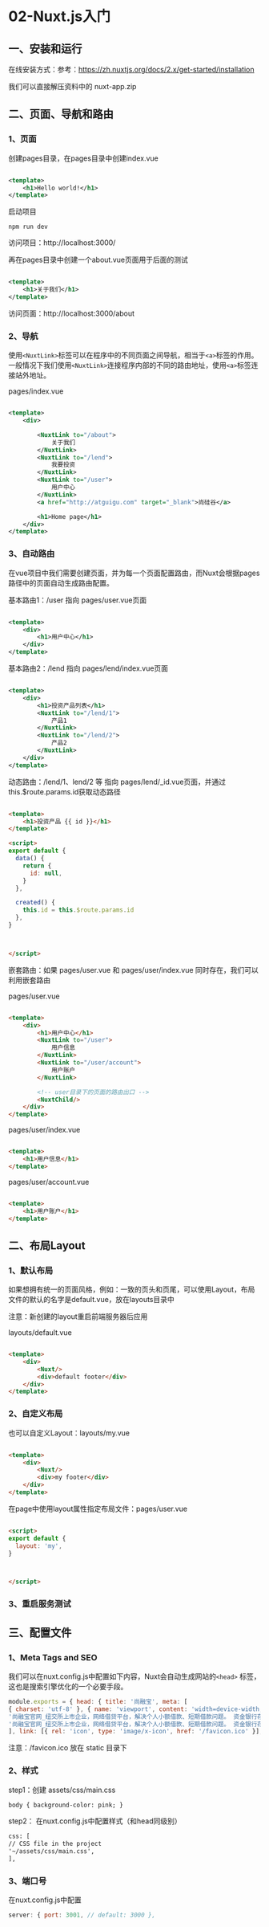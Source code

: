 # 02-Nuxt.js入门

## 一、安装和运行

在线安装方式：参考：https://zh.nuxtjs.org/docs/2.x/get-started/installation

我们可以直接解压资料中的 nuxt-app.zip

## 二、页面、导航和路由

### 1、页面

创建pages目录，在pages目录中创建index.vue

```xml

<template>
    <h1>Hello world!</h1>
</template>
```

启动项目

```shell
npm run dev
```

访问项目：http://localhost:3000/

再在pages目录中创建一个about.vue页面用于后面的测试

```xml

<template>
    <h1>关于我们</h1>
</template>
```

访问页面：http://localhost:3000/about

### 2、导航

使用`<NuxtLink>`标签可以在程序中的不同页面之间导航，相当于`<a>`标签的作用。一般情况下我们使用`<NuxtLink>`连接程序内部的不同的路由地址，使用`<a>`标签连接站外地址。

pages/index.vue

```xml

<template>
    <div>

        <NuxtLink to="/about">
            关于我们
        </NuxtLink>
        <NuxtLink to="/lend">
            我要投资
        </NuxtLink>
        <NuxtLink to="/user">
            用户中心
        </NuxtLink>
        <a href="http://atguigu.com" target="_blank">尚硅谷</a>

        <h1>Home page</h1>
    </div>
</template>
```

### 3、自动路由

在vue项目中我们需要创建页面，并为每一个页面配置路由，而Nuxt会根据pages路径中的页面自动生成路由配置。

基本路由1：/user 指向 pages/user.vue页面

```xml

<template>
    <div>
        <h1>用户中心</h1>
    </div>
</template>
```

基本路由2：/lend 指向 pages/lend/index.vue页面

```xml

<template>
    <div>
        <h1>投资产品列表</h1>
        <NuxtLink to="/lend/1">
            产品1
        </NuxtLink>
        <NuxtLink to="/lend/2">
            产品2
        </NuxtLink>
    </div>
</template>
```

动态路由：/lend/1、lend/2 等 指向 pages/lend/_id.vue页面，并通过this.$route.params.id获取动态路径

```html

<template>
    <h1>投资产品 {{ id }}</h1>
</template>

<script>
export default {
  data() {
    return {
      id: null,
    }
  },

  created() {
    this.id = this.$route.params.id
  },
}



</script>
```

嵌套路由：如果 pages/user.vue 和 pages/user/index.vue 同时存在，我们可以利用嵌套路由

pages/user.vue

```html

<template>
    <div>
        <h1>用户中心</h1>
        <NuxtLink to="/user">
            用户信息
        </NuxtLink>
        <NuxtLink to="/user/account">
            用户账户
        </NuxtLink>

        <!-- user目录下的页面的路由出口 -->
        <NuxtChild/>
    </div>
</template>
```

pages/user/index.vue

```html

<template>
    <h1>用户信息</h1>
</template>
```

pages/user/account.vue

```html

<template>
    <h1>用户账户</h1>
</template>
```

## 二、布局Layout

### 1、默认布局

如果想拥有统一的页面风格，例如：一致的页头和页尾，可以使用Layout，布局文件的默认的名字是default.vue，放在layouts目录中

注意：新创建的layout重启前端服务器后应用

layouts/default.vue

```html

<template>
    <div>
        <Nuxt/>
        <div>default footer</div>
    </div>
</template>
```

### 2、自定义布局

也可以自定义Layout：layouts/my.vue

```html

<template>
    <div>
        <Nuxt/>
        <div>my footer</div>
    </div>
</template>
```

在page中使用layout属性指定布局文件：pages/user.vue

```html

<script>
export default {
  layout: 'my',
}



</script>
```

### 3、重启服务测试

## 三、配置文件

### 1、Meta Tags and SEO

我们可以在nuxt.config.js中配置如下内容，Nuxt会自动生成网站的`<head>` 标签，这也是搜索引擎优化的一个必要手段。

```js
module.exports = { head: { title: '尚融宝', meta: [
{ charset: 'utf-8' }, { name: 'viewport', content: 'width=device-width, initial-scale=1' }, { hid: 'meta-key-words', name: 'keywords', content:
'尚融宝官网_纽交所上市企业，网络借贷平台，解决个人小额借款、短期借款问题。 资金银行存管，安全保障。', }, { hid: 'description', name: 'description', content:
'尚融宝官网_纽交所上市企业，网络借贷平台，解决个人小额借款、短期借款问题。 资金银行存管，安全保障。', },
], link: [{ rel: 'icon', type: 'image/x-icon', href: '/favicon.ico' }], }, }
```

注意：/favicon.ico 放在 static 目录下

### 2、样式

step1：创建 assets/css/main.css

```html
body { background-color: pink; }
```

step2： 在nuxt.config.js中配置样式（和head同级别）

```html
css: [
// CSS file in the project
'~/assets/css/main.css',
],
```

### 3、端口号

在nuxt.config.js中配置

```js
server: { port: 3001, // default: 3000 },
```

